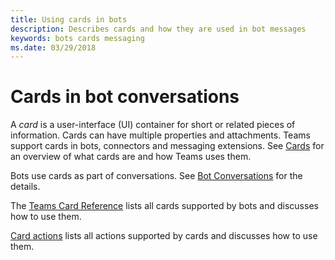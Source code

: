 ```yaml
---
title: Using cards in bots
description: Describes cards and how they are used in bot messages
keywords: bots cards messaging
ms.date: 03/29/2018
---
```

# Cards in bot conversations

A *card* is a user-interface (UI) container for short or related pieces of information. Cards can have multiple properties and attachments. Teams support cards in bots, connectors and messaging extensions. See [Cards](~/concepts/cards/cards) for an overview of what cards are and how Teams uses them.

Bots use cards as part of conversations. See [Bot Conversations](~/concepts/bots/bots-conversations) for the details.

The [Teams Card Reference](~/concepts/cards/cards-reference) lists all cards supported by bots and discusses how to use them.

[Card actions](~/concepts/cards/cards-actions) lists all actions supported by cards and discusses how to use them.